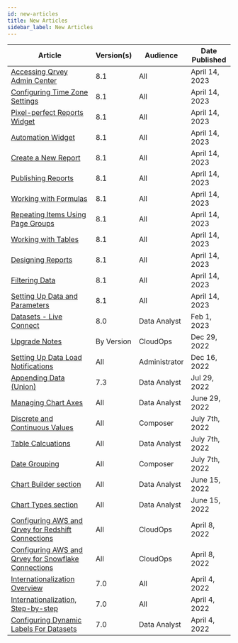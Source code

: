 ```yaml
---
id: new-articles
title: New Articles
sidebar_label: New Articles
---
```

<div style={{textAlign: "justify"}}>

| **Article** | **Version(s)** |**Audience**|  **Date Published** |
| --- | --- | --- |--- |
|[Accessing Qrvey Admin Center](../admin/accessing-admin-center.md)|8.1|All| April 14, 2023|
|[Configuring Time Zone Settings](../special-features/timezone-support.md)|8.1|All| April 14, 2023|
|[Pixel-perfect Reports Widget](../embedding/widgets/app-building/pixel-perfect-reports.md)|8.1|All| April 14, 2023|
|[Automation Widget](../embedding/widgets/automation-widget.md)|8.1|All| April 14, 2023|
|[Create a New Report](../ui-docs/pixel-perfect-reports/create-a-new-report.md)|8.1|All| April 14, 2023|
|[Publishing Reports](../ui-docs/pixel-perfect-reports/publishing-reports.md)|8.1|All| April 14, 2023|
|[Working with Formulas](../ui-docs/pixel-perfect-reports/formulas.md)|8.1|All| April 14, 2023|
|[Repeating Items Using Page Groups](../ui-docs/pixel-perfect-reports/page-groups.md)|8.1|All| April 14, 2023|
|[Working with Tables](../ui-docs/pixel-perfect-reports/tables.md)|8.1|All| April 14, 2023|
|[Designing Reports](../ui-docs/pixel-perfect-reports/designing-reports.md)|8.1|All| April 14, 2023|
|[Filtering Data](../ui-docs/pixel-perfect-reports/create-a-new-report.md)|8.1|All| April 14, 2023|
|[Setting Up Data and Parameters](../ui-docs/pixel-perfect-reports/data-and-parameters.md)|8.1|All| April 14, 2023|
|[Datasets - Live Connect](../ui-docs/datasets/datasets-live.md)|8.0|Data Analyst| Feb 1, 2023|
|[Upgrade Notes](../release-notes/upgrade-notes.md)|By Version|CloudOps| Dec 29, 2022|
|[Setting Up Data Load Notifications](../aws/data-load-notifications.md)|All|Administrator| Dec 16, 2022|
|[Appending Data (Union)](../ui-docs/datasets/union.md)|7.3|Data Analyst| Jul 29, 2022|
|[Managing Chart Axes](../ui-docs/chart-builder/chart-axes.md)|All|Data Analyst| June 29, 2022|
|[Discrete and Continuous Values](../ui-docs/chart-builder/disc-cont.md)|All|Composer| July 7th, 2022|
|[Table Calcuations](../ui-docs/chart-builder/table-calculations.md)|All|Data Analyst| July 7th, 2022|
|[Date Grouping](../ui-docs/chart-builder/date-group.md)|All|Composer| July 7th, 2022|
|[Chart Builder section](../ui-docs/dataviews/chart-builder/how-to-cb.md)|All|Data Analyst| June 15, 2022|
|[Chart Types section](../ui-docs/dataviews/chart-types/bar.md)|All|Data Analyst| June 15, 2022|
|[Configuring AWS and Qrvey for Redshift Connections](../get-started/redshift.md)|All|CloudOps| April 8, 2022|
|[Configuring AWS and Qrvey for Snowflake Connections](../get-started/snowflake.md)|All|CloudOps| April 8, 2022|
|[Internationalization Overview](../special-features/internationalization/overview.md)|7.0|All| April 4, 2022|
|[Internationalization, Step-by-step](../special-features/internationalization/step-by-step.md)|7.0|All| April 4, 2022|
|[Configuring Dynamic Labels For Datasets](../special-features/internationalization/configuring-dynamic-labels.md)|7.0|Data Analyst| April 4, 2022|

</div>